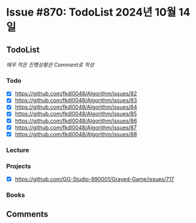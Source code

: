 # Issue #870: TodoList 2024년 10월 14일

## TodoList

*매우 작은 진행상황은 Comment로 작성*

### Todo  

- [x] https://github.com/fkdl0048/Algorithm/issues/82
- [x] https://github.com/fkdl0048/Algorithm/issues/83
- [x] https://github.com/fkdl0048/Algorithm/issues/84
- [x] https://github.com/fkdl0048/Algorithm/issues/85
- [x] https://github.com/fkdl0048/Algorithm/issues/86
- [x] https://github.com/fkdl0048/Algorithm/issues/87
- [x] https://github.com/fkdl0048/Algorithm/issues/88

### Lecture

### Projects

- [x] https://github.com/GG-Studio-990001/Grayed-Game/issues/717

### Books


## Comments

